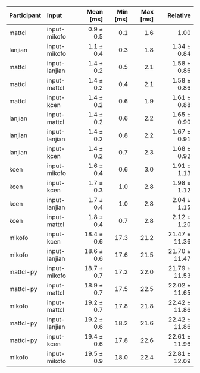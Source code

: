 | Participant | Input | Mean [ms] | Min [ms] | Max [ms] | Relative |
|:---|:---|---:|---:|---:|---:|
| mattcl | input-mikofo | 0.9 ± 0.5 | 0.1 | 1.6 | 1.00 |
| lanjian | input-mikofo | 1.1 ± 0.4 | 0.3 | 1.8 | 1.34 ± 0.84 |
| mattcl | input-lanjian | 1.4 ± 0.2 | 0.5 | 2.1 | 1.58 ± 0.86 |
| mattcl | input-mattcl | 1.4 ± 0.2 | 0.4 | 2.1 | 1.58 ± 0.86 |
| mattcl | input-kcen | 1.4 ± 0.2 | 0.6 | 1.9 | 1.61 ± 0.88 |
| lanjian | input-mattcl | 1.4 ± 0.2 | 0.6 | 2.2 | 1.65 ± 0.90 |
| lanjian | input-lanjian | 1.4 ± 0.2 | 0.8 | 2.2 | 1.67 ± 0.91 |
| lanjian | input-kcen | 1.4 ± 0.2 | 0.7 | 2.3 | 1.68 ± 0.92 |
| kcen | input-mikofo | 1.6 ± 0.4 | 0.6 | 3.0 | 1.91 ± 1.13 |
| kcen | input-kcen | 1.7 ± 0.3 | 1.0 | 2.8 | 1.98 ± 1.12 |
| kcen | input-lanjian | 1.7 ± 0.4 | 1.0 | 2.8 | 2.04 ± 1.15 |
| kcen | input-mattcl | 1.8 ± 0.4 | 0.7 | 2.8 | 2.12 ± 1.20 |
| mikofo | input-kcen | 18.4 ± 0.6 | 17.3 | 21.2 | 21.47 ± 11.36 |
| mikofo | input-lanjian | 18.6 ± 0.6 | 17.6 | 21.5 | 21.70 ± 11.47 |
| mattcl-py | input-mikofo | 18.7 ± 0.7 | 17.2 | 22.0 | 21.79 ± 11.53 |
| mattcl-py | input-mattcl | 18.9 ± 0.7 | 17.5 | 22.5 | 22.02 ± 11.65 |
| mikofo | input-mattcl | 19.2 ± 0.7 | 17.8 | 21.8 | 22.42 ± 11.86 |
| mattcl-py | input-lanjian | 19.2 ± 0.6 | 18.2 | 21.6 | 22.42 ± 11.86 |
| mattcl-py | input-kcen | 19.4 ± 0.6 | 17.8 | 22.6 | 22.61 ± 11.96 |
| mikofo | input-mikofo | 19.5 ± 0.9 | 18.0 | 22.4 | 22.81 ± 12.09 |
